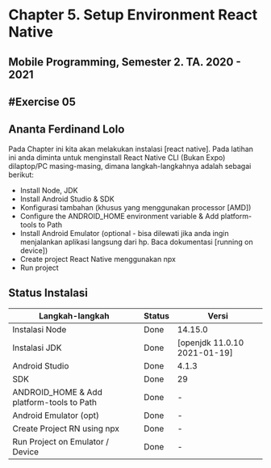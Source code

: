 # Chapter 5. Setup Environment React Native

## Mobile Programming, Semester 2. TA. 2020 - 2021

## #Exercise 05
## Ananta Ferdinand Lolo

Pada Chapter ini kita akan melakukan instalasi [react native]. Pada latihan ini anda diminta untuk menginstall React Native CLI (Bukan Expo) dilaptop/PC masing-masing, dimana langkah-langkahnya adalah sebagai berikut:

- Install Node, JDK
- Install Android Studio & SDK
- Konfigurasi tambahan (khusus yang menggunakan processor [AMD])
- Configure the ANDROID_HOME environment variable & Add platform-tools to Path
- Install Android Emulator (optional - bisa dilewati jika anda ingin menjalankan aplikasi langsung dari hp. Baca dokumentasi [running on device])
- Create project React Native menggunakan npx
- Run project

## Status Instalasi

| Langkah-langkah                           | Status | Versi                      |
| ----------------------------------------- | ------ | -------------------------  |
| Instalasi Node                            |  Done  |14.15.0                     |
| Instalasi JDK                             |  Done  |[openjdk 11.0.10 2021-01-19]|
| Android Studio                            |  Done  | 4.1.3                      |
| SDK                                       |  Done  | 29                         |
| ANDROID_HOME & Add platform-tools to Path |  Done  | -                          |
| Android Emulator (opt)                    |  Done  | -                          |
| Create Project RN using npx               |  Done  | -                          |
| Run Project on Emulator / Device          |  Done  | -                          |

